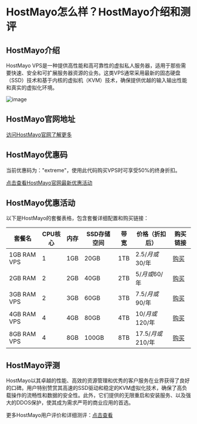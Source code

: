 # HostMayo怎么样？HostMayo介绍和测评

## HostMayo介绍
HostMayo VPS是一种提供高性能和高可靠性的虚拟私人服务器，适用于那些需要快速、安全和可扩展服务器资源的业务。这类VPS通常采用最新的固态硬盘（SSD）技术和基于内核的虚拟机（KVM）技术，确保提供优越的输入输出性能和真实的虚拟化环境。

![image](https://github.com/am1217cody/HostMayo/assets/169874746/b7d09f09-43b2-4bde-be50-54f1cbdbefe8)

## HostMayo官网地址
[访问HostMayo官网了解更多](https://hostmayo.com/members/index.php?aff=743)

## HostMayo优惠码
当前优惠码为："extreme"，使用此代码购买VPS时可享受50%的终身折扣。

[点击查看HostMayo官网最新优惠活动](https://hostmayo.com/members/index.php?aff=743)

## HostMayo优惠活动

以下是HostMayo的套餐表格，包含套餐详细配置和购买链接：

| 套餐名    | CPU核心 | 内存  | SSD存储空间 | 带宽  | 价格（折扣后）   | 购买链接 |
|---------|---------|------|------------|-------|--------------|----------|
| 1GB RAM VPS | 1       | 1GB  | 20GB        | 1TB   | $2.5/月或$30/年 | [购买](https://hostmayo.com/members/index.php?aff=743) |
| 2GB RAM     | 2       | 2GB  | 40GB        | 2TB   | $5/月或$60/年   | [购买](https://hostmayo.com/members/index.php?aff=743) |
| 3GB RAM VPS | 2       | 3GB  | 60GB        | 3TB   | $7.5/月或$90/年 | [购买](https://hostmayo.com/members/index.php?aff=743) |
| 4GB RAM VPS | 4       | 4GB  | 80GB        | 4TB   | $10/月或$120/年 | [购买](https://hostmayo.com/members/index.php?aff=743) |
| 8GB RAM VPS | 4       | 8GB  | 100GB       | 8TB   | $17.5/月或$210/年 | [购买](https://hostmayo.com/members/index.php?aff=743) |

## HostMayo评测
HostMayo以其卓越的性能、高效的资源管理和优秀的客户服务在业界获得了良好的口碑。用户特别赞赏其高速的SSD驱动和稳定的KVM虚拟化技术，确保了高负载操作的流畅性和数据的安全性。此外，它们提供的无限重启和安装服务、以及强大的DDOS保护，使其成为需求严苛的商业应用的首选。

更多HostMayo用户评价和详细测评：[点击查看](https://hostmayo.com/members/index.php?aff=743)
